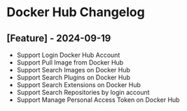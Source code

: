 # Docker Hub Changelog

## [Feature] - 2024-09-19

- Support Login Docker Hub Account
- Support Pull Image from Docker Hub
- Support Search Images on Docker Hub
- Support Search Plugins on Docker Hub
- Support Search Extensions on Docker Hub
- Support Search Repositories by login account
- Support Manage Personal Access Token on Docker Hub
